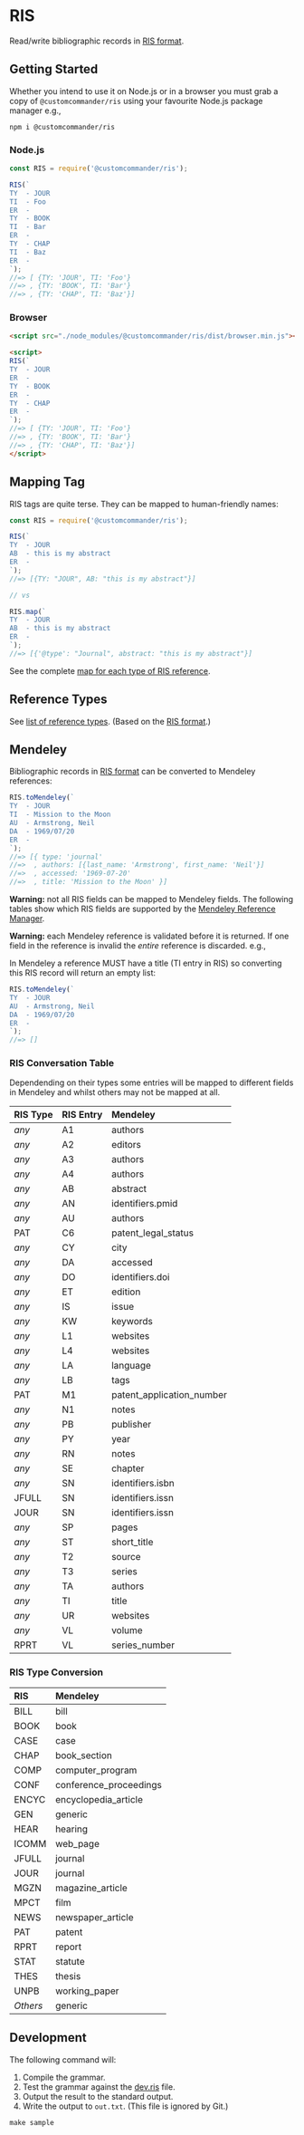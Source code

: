 # RIS

Read/write bibliographic records in [RIS format][].

## Getting Started

Whether you intend to use it on Node.js or in a browser you must grab a copy of `@customcommander/ris` using your favourite Node.js package manager e.g.,

```
npm i @customcommander/ris
```

### Node.js

```javascript
const RIS = require('@customcommander/ris');

RIS(`
TY  - JOUR
TI  - Foo
ER  - 
TY  - BOOK
TI  - Bar
ER  - 
TY  - CHAP
TI  - Baz
ER  - 
`);
//=> [ {TY: 'JOUR', TI: 'Foo'}
//=> , {TY: 'BOOK', TI: 'Bar'}
//=> , {TY: 'CHAP', TI: 'Baz'}]
```

### Browser

```html
<script src="./node_modules/@customcommander/ris/dist/browser.min.js"></script>

<script>
RIS(`
TY  - JOUR
ER  - 
TY  - BOOK
ER  - 
TY  - CHAP
ER  - 
`);
//=> [ {TY: 'JOUR', TI: 'Foo'}
//=> , {TY: 'BOOK', TI: 'Bar'}
//=> , {TY: 'CHAP', TI: 'Baz'}]
</script>
```


## Mapping Tag

RIS tags are quite terse. They can be mapped to human-friendly names:

```javascript
const RIS = require('@customcommander/ris');

RIS(`
TY  - JOUR
AB  - this is my abstract
ER  - 
`);
//=> [{TY: "JOUR", AB: "this is my abstract"}]

// vs

RIS.map(`
TY  - JOUR
AB  - this is my abstract
ER  - 
`);
//=> [{'@type': "Journal", abstract: "this is my abstract"}]
```

See the complete [map for each type of RIS reference](https://github.com/customcommander/ris/blob/master/resources/fields-map.csv).


## Reference Types

See [list of reference types](https://github.com/customcommander/ris/blob/master/resources/types.csv). (Based on the [RIS format].)

## Mendeley

Bibliographic records in [RIS format] can be converted to Mendeley references:

```javascript
RIS.toMendeley(`
TY  - JOUR
TI  - Mission to the Moon
AU  - Armstrong, Neil
DA  - 1969/07/20
ER  - 
`);
//=> [{ type: 'journal'
//=>  , authors: [{last_name: 'Armstrong', first_name: 'Neil'}]
//=>  , accessed: '1969-07-20'
//=>  , title: 'Mission to the Moon' }]
```

**Warning:** not all RIS fields can be mapped to Mendeley fields. The following tables show which RIS fields are supported by the [Mendeley Reference Manager].

**Warning:** each Mendeley reference is validated before it is returned. If one field in the reference is invalid the _entire_ reference is discarded. e.g.,

In Mendeley a reference MUST have a title (TI entry in RIS) so converting this RIS record will return an empty list:

```javascript
RIS.toMendeley(`
TY  - JOUR
AU  - Armstrong, Neil
DA  - 1969/07/20
ER  - 
`);
//=> []
```

### RIS Conversation Table

Dependending on their types some entries will be mapped to different fields in Mendeley and whilst others may not be mapped at all.

| RIS Type | RIS Entry | Mendeley                  |
|:---------|:----------|:--------------------------|
| *any*    | A1        | authors                   |
| *any*    | A2        | editors                   |
| *any*    | A3        | authors                   |
| *any*    | A4        | authors                   |
| *any*    | AB        | abstract                  |
| *any*    | AN        | identifiers.pmid          |
| *any*    | AU        | authors                   |
| PAT      | C6        | patent_legal_status       |
| *any*    | CY        | city                      |
| *any*    | DA        | accessed                  |
| *any*    | DO        | identifiers.doi           |
| *any*    | ET        | edition                   |
| *any*    | IS        | issue                     |
| *any*    | KW        | keywords                  |
| *any*    | L1        | websites                  |
| *any*    | L4        | websites                  |
| *any*    | LA        | language                  |
| *any*    | LB        | tags                      |
| PAT      | M1        | patent_application_number |
| *any*    | N1        | notes                     |
| *any*    | PB        | publisher                 |
| *any*    | PY        | year                      |
| *any*    | RN        | notes                     |
| *any*    | SE        | chapter                   |
| *any*    | SN        | identifiers.isbn          |
| JFULL    | SN        | identifiers.issn          |
| JOUR     | SN        | identifiers.issn          |
| *any*    | SP        | pages                     |
| *any*    | ST        | short_title               |
| *any*    | T2        | source                    |
| *any*    | T3        | series                    |
| *any*    | TA        | authors                   |
| *any*    | TI        | title                     |
| *any*    | UR        | websites                  |
| *any*    | VL        | volume                    |
| RPRT     | VL        | series_number             |

### RIS Type Conversion

| RIS       | Mendeley               |
|:----------|:-----------------------|
| BILL      | bill                   |
| BOOK      | book                   |
| CASE      | case                   |
| CHAP      | book_section           |
| COMP      | computer_program       |
| CONF      | conference_proceedings |
| ENCYC     | encyclopedia_article   |
| GEN       | generic                |
| HEAR      | hearing                |
| ICOMM     | web_page               |
| JFULL     | journal                |
| JOUR      | journal                |
| MGZN      | magazine_article       |
| MPCT      | film                   |
| NEWS      | newspaper_article      |
| PAT       | patent                 |
| RPRT      | report                 |
| STAT      | statute                |
| THES      | thesis                 |
| UNPB      | working_paper          |
| *Others* | generic                 |


## Development

The following command will:

1.  Compile the grammar.
2.  Test the grammar against the [dev.ris](./resources/dev.ris) file.
3.  Output the result to the standard output.
4.  Write the output to `out.txt`. (This file is ignored by Git.)

```
make sample
```

[RIS format]: https://en.wikipedia.org/wiki/RIS_(file_format)
[Mendeley Reference Manager]: https://www.mendeley.com/reference-manager/
